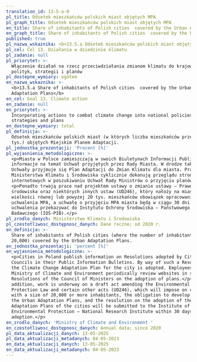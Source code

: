 ```yaml
---
translation_id: 13-5-a-0
pl_title: Odsetek mieszkańców polskich miast objętych MPA
pl_graph_title: Odsetek mieszkańców polskich miast objętych MPA
en_title: Share of inhabitants of Polish cities  covered by the Urban Adaptation Plans
en_graph_title: Share of inhabitants of Polish cities  covered by the Urban Adaptation Plans
published: true
pl_nazwa_wskaznika: <b>13.5.a Odsetek mieszkańców polskich miast objętych MPA</b>
pl_cel: Cel 13. Działania w dziedzinie klimatu
pl_zadanie: null
pl_priorytet: >-
  Włączenie działań na rzecz przeciwdziałania zmianom klimatu do krajowych
  polityk, strategii i planów
pl_dostepne_wymiary: ogółem
en_nazwa_wskaznika: >-
  <b>13.5.a Share of inhabitants of Polish cities  covered by the Urban
  Adaptation Plans</b>
en_cel: Goal 13. Climate action
en_zadanie: null
en_priorytet: >-
  Incorporating actions to combat climate change into national policies,
  strategies and plans
en_dostepne_wymiary: total
pl_definicja: >-
  Odsetek mieszkańców polskich miast (w których liczba mieszkańców przekracza 20
  tys.) objętych Miejskim Planem Adaptacji.
pl_jednostka_prezentacji: 'Procent [%]'
pl_wyjasnienia_metodologiczne: >-
  <p>Miasta w Polsce zamieszczają w swoich Biuletynach Informacji Publicznej
  informacje na temat Uchwał przyjętych przez Rady Miasta. W drodze takiej
  Uchwały przyjmuje się Plan Adaptacji do Zmian Klimatu dla miasta. Pracownicy
  Ministerstwa Klimatu i Środowiska cyklicznie dokonują przeglądu stron
  internetowych w poszukiwaniu Uchwał Rady Ministrów o przyjęciu planów.</p>
  <p>Ponadto trwają prace nad projektem ustawy o zmianie ustawy – Prawo ochrony
  środowiska oraz niektórych innych ustaw (UD246), który nałoży na miasta o
  wielkości równej lub powyżej 20 tys. mieszkańców obowiązek opracowania i
  uchwalenia MPA, a uchwałę o przyjęciu MPA miasta będą w ciągu 30 dni od
  uchwalenia przekazywać do Instytutu Ochrony Środowiska – Państwowego Instytutu
  Badawczego (IOŚ-PIB).</p>
pl_zrodlo_danych: Ministerstwo Klimatu i Środowiska
pl_czestotliwosc_dostępnosc_danych: Dane roczne; od 2020 r.
en_definicja: >-
  Share of inhabitants of Polish cities (where the number of inhabitants exceeds
  20,000) covered by the Urban Adaptation Plans.
en_jednostka_prezentacji: 'percent [%]'
en_wyjasnienia_metodologiczne: >-
  <p>Cities in Poland publish information on Resolutions adopted by City
  Councils in their Public Information Bulletins. By way of such a Resolution,
  the Climate Change Adaptation Plan for the city is adopted. Employees of the
  Ministry of Climate and Environment periodically review websites in search of
  Resolutions of the Council of Ministers on the adoption of plans.</p> <p>In
  addition, work is underway on a draft act amending the Environmental
  Protection Law and certain other acts (UD246), which will impose on cities
  with a size of 20,000 or more inhabitants, the obligation to develop and adopt
  the Urban Adaptation Plans, and the resolution on the adoption of the Urban
  Adaptation Plans of the cities will be submitted to the Institute of
  Environmental Protection – National Research Institute within 30 days of its
  adoption.</p>
en_zrodlo_danych: 'Ministry of Climate and Environment '
en_czestotliwosc_dostępnosc_danych: Annual data; since 2020
pl_data_aktualizacji_danych: 13-05-2025
pl_data_aktualizacji_metadanych: 04-05-2023
en_data_aktualizacji_danych: 13-05-2025
en_data_aktualizacji_metadanych: 04-05-2023
---
```

